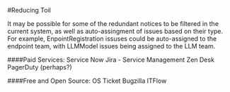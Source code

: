 #Reducing Toil

It may be possible for some of the redundant notices to be filtered in the current system, as well as auto-assingment of issues based on their type. For example, EnpointRegistration issuses could be auto-assigned to the endpoint team, with LLMModel issues being assigned to the LLM team.

####Paid Services:
Service Now
Jira - Service Management
Zen Desk
PagerDuty (perhaps?)


####Free and Open Source:
OS Ticket
Bugzilla
ITFlow